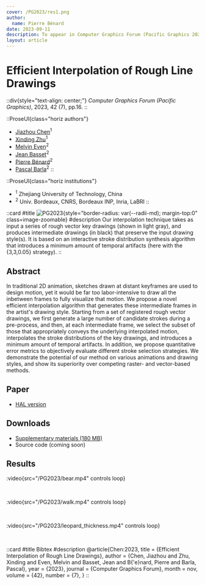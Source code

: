 ```yaml
---
cover: /PG2023/res1.png
author:
  name: Pierre Bénard
date: 2023-09-11
description: To appear in Computer Graphics Forum (Pacific Graphics 2023)
layout: article
---
```


# Efficient Interpolation of Rough Line Drawings

::div{style="text-align: center;"}
_Computer Graphics Forum (Pacific Graphics)_, 2023, 42 (7), pp.16.
::

::ProseUl{class="horiz authors"}
- [Jiazhou Chen](https://orcid.org/0000-0003-2780-6146)<sup>1</sup>
- [Xinding Zhu](https://orcid.org/0000-0002-3100-8481)<sup>1</sup>
- [Melvin Even]()<sup>2</sup>
- [Jean Basset](https://scholar.google.com/citations?user=PyoOWAkAAAAJ)<sup>2</sup>
- [Pierre Bénard](https://www.labri.fr/perso/pbenard/)<sup>2</sup>
- [Pascal Barla](https://www.labri.fr/perso/barla/blog/)<sup>2</sup>
::

::ProseUl{class="horiz institutions"}
- <sup>1</sup> Zhejiang University of Technology, China
- <sup>2</sup> Univ. Bordeaux, CNRS, Bordeaux INP, Inria, LaBRI
::

::card
#title
![PG2023](/PG2023/res1.png){style="border-radius: var(--radii-md); margin-top:0" class=image-zoomable}
#description
Our interpolation technique takes as input a series of rough vector key drawings (shown in light gray), and produces intermediate drawings (in black) that preserve the input drawing style(s). It is based on an interactive stroke distribution synthesis algorithm that introduces a minimum amount of temporal artifacts (here with the {3,3,0.05} strategy).
::


## Abstract

In traditional 2D animation, sketches drawn at distant keyframes are used to design motion, yet it would be far too labor-intensive to draw all the inbetween frames to fully visualize that motion. We propose a novel efficient interpolation algorithm that generates these intermediate frames in the artist's drawing style. Starting from a set of registered rough vector drawings, we first generate a large number of candidate strokes during a pre-process, and then, at each intermediate frame, we select the subset of those that appropriately conveys the underlying interpolated motion, interpolates the stroke distributions of the key drawings, and introduces a minimum amount of temporal artifacts. In addition, we propose quantitative error metrics to objectively evaluate different stroke selection strategies. We demonstrate the potential of our method on various animations and drawing styles, and show its superiority over competing raster- and vector-based methods.

## Paper

- [HAL version](https://inria.hal.science/hal-04202841)
<!-- - [Wiley Online Library]() -->

## Downloads

- [Supplementary materials (180 MB)](https://inria.hal.science/hal-04202841v1/file/supplemental_material.zip)
- Source code (coming soon)

## Results

:video{src="/PG2023/bear.mp4" controls loop} 

<br/>

:video{src="/PG2023/walk.mp4" controls loop} 

<br/>

:video{src="/PG2023/leopard_thickness.mp4" controls loop}

<br/>

::card
#title
Bibtex
#description
    @article{Chen:2023,
      title = {Efficient Interpolation of Rough Line Drawings},
      author = {Chen, Jiazhou and Zhu, Xinding and Even, Melvin and Basset, Jean and B{\'e}nard, Pierre and Barla, Pascal},
      year = {2023},
      journal = {Computer Graphics Forum},
      month = nov,
      volume = {42},
      number = {7},
    }
::